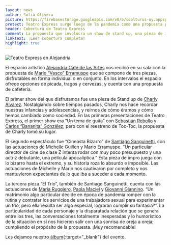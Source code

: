 ```yaml
---
layout: news
author: Sofia Olivera
picture: https://firebasestorage.googleapis.com/v0/b/coolturus-uy.appspot.com/o/news%2Falejandria.png?alt=media&token=1bfd8eea-30ac-46c7-a1e9-9023200ca0b4
pretext: Teatro Express surge luego de la pandemia como una propuesta para reírse y salir de la rutina. Estas tres piezas breves, divididas por intervalos de diez minutos, tienen el propósito de hacernos descostillar de risa y olvidarnos un poco de lo vivido.
header: Cobertura de Teatro Express
comment: La propuesta que involucra un show de stand up, una pieza de improvisación y una breve obra de humor, tendrá su última función el próximo viernes 24 de setiembre.
linktext: ¡Leer cobertura completa! 
highlight: true
---
```

<div class="image-box">
<img src="https://firebasestorage.googleapis.com/v0/b/coolturus-uy.appspot.com/o/news%2Falejandria.png?alt=media&token=1bfd8eea-30ac-46c7-a1e9-9023200ca0b4" alt="Teatro Express en Alejandria"></div>

El espacio artístico [Alejandría Café de las Artes](https://www.instagram.com/alejandriauy/) nos recibió en su sala con la propuesta de [Mario “Vasco” Erramuspe](https://www.instagram.com/vascoerramuspe/) que se compone de tres piezas, disfrutables en forma individual o en conjunto. En los intervalos el espacio ofrece opciones de picada, tragos y cervezas, y cuenta con una propuesta de cafetería.

El primer show del que disfrutamos fue una pieza de Stand up de [Charly Álvarez](https://www.instagram.com/charlyalvarez_actor/). Nostalgiando sobre tiempos pasados, Charly nos hace recordar nuestras infancias y adolescencias, y reírnos de cómo éramos y cómo hemos cambiado como sociedad. En las primeras presentaciones de Teatro Express, el primer show era “Un tema de guita” con [Sebastián Rebollo](https://www.instagram.com/seba_rebollo/) y [Carlos “Bananita” González](https://www.instagram.com/bananita_gonzalez/), pero con el reestreno de Toc-Toc, la propuesta de Charly tomó su lugar.

El segundo espectáculo fue “Cineasta Bizarro” de [Santiago Sanguinetti](https://www.instagram.com/sanguinettisantiago/), con las actuaciones de Michelle Guillen y Mario Erramuspe. “Un particular director de cine de clase Z intenta rodar con muy poco presupuesto y una actriz debutante, una película apocalíptica.” Esta pieza de impro juega con lo bizarro hasta el extremo, y su historia roza lo absurdo e imposible. Las actuaciones de Michelle y Mario nos cautivaron por completo y nos mantuvieron expectantes de lo que iba a suceder a cada momento.

La tercera pieza “El Trío”, también de Santiago Sanguinetti, cuenta con las actuaciones de [María Ruggiero](https://www.instagram.com/maria_ruggiero1/), [Paola Maciel](https://www.instagram.com/paomaciel.b/) y [Giovanni Giannino](https://www.instagram.com/tomasgio01/). “Un matrimonio algo particular decide en época de pandemia romper con la rutina y contratar los servicios de una trabajadora sexual para experimentar un trío, pero ella resulta ser algo especial, lograrán cumplir su fantasía?”. La particularidad de cada personaje y la disparatada relación que se genera entre los tres, las conversaciones totalmente inesperadas y lo humorístico de la situación en sí nos hicieron salir con una sonrisa de oreja a oreja; cumpliendo el propósito de la propuesta. ¡Muy recomendable!

Les dejamos nuestro [álbum](https://www.facebook.com/media/set/?vanity=coolturusuy&set=a.290025946265796){:target="_blank"} del evento.
